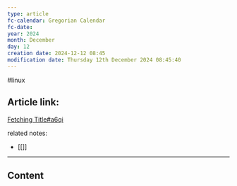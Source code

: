 ```yaml
---
type: article
fc-calendar: Gregorian Calendar
fc-date: 
year: 2024
month: December
day: 12
creation date: 2024-12-12 08:45
modification date: Thursday 12th December 2024 08:45:40
---
```


#linux 
## Article link:
[Fetching Title#a6qi](https://terminalcheatsheet.com/guides/curl-rest-api)

related notes: 
- [[]]
_____
## Content


